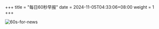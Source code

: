 +++
title = "每日60秒早报"
date = 2024-11-05T04:33:06+08:00
weight = 1
+++

![60s-for-news](/img/zaobao/zaobao.png "由 ALAPI 提供支持")
